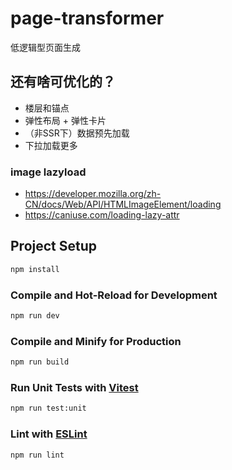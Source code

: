 # page-transformer

低逻辑型页面生成

## 还有啥可优化的？

* 楼层和锚点
* 弹性布局 + 弹性卡片
* （非SSR下）数据预先加载
* 下拉加载更多

### image lazyload

* https://developer.mozilla.org/zh-CN/docs/Web/API/HTMLImageElement/loading
* https://caniuse.com/loading-lazy-attr

## Project Setup

```sh
npm install
```

### Compile and Hot-Reload for Development

```sh
npm run dev
```

### Compile and Minify for Production

```sh
npm run build
```

### Run Unit Tests with [Vitest](https://vitest.dev/)

```sh
npm run test:unit
```

### Lint with [ESLint](https://eslint.org/)

```sh
npm run lint
```